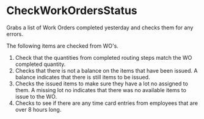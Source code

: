 # CheckWorkOrdersStatus
Grabs a list of Work Orders completed yesterday and checks them for any errors.

The following items are checked from WO's.
 1. Check that the quantities from completed routing steps match the WO completed quantity.
 2. Checks that there is not a balance on the items that have been issued. A balance indicates that there is still items to be issued.
 3. Checks the issued items to make sure they have a lot no assigned to them. A missing lot no indicates that there was no available items to issue to the WO.
 4. Checks to see if there are any time card entries from employees that are over 8 hours long.
